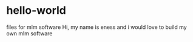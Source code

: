 # hello-world
files for mlm software 
Hi, my name is eness and i would love to build my own mlm software
